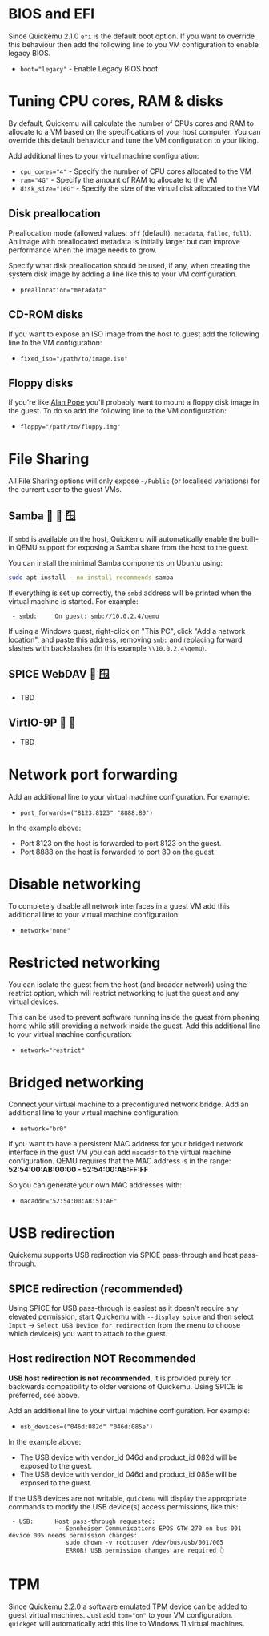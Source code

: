 
# BIOS and EFI

Since Quickemu 2.1.0 `efi` is the default boot option. If you want to override
this behaviour then add the following line to you VM configuration to enable
legacy BIOS.

* `boot="legacy"` - Enable Legacy BIOS boot

# Tuning CPU cores, RAM & disks

By default, Quickemu will calculate the number of CPUs cores and RAM to allocate
to a VM based on the specifications of your host computer. You can override this
default behaviour and tune the VM configuration to your liking.

Add additional lines to your virtual machine configuration:

* `cpu_cores="4"` - Specify the number of CPU cores allocated to the VM
* `ram="4G"` - Specify the amount of RAM to allocate to the VM
* `disk_size="16G"` - Specify the size of the virtual disk allocated to the VM

## Disk preallocation

Preallocation mode (allowed values: `off` (default), `metadata`, `falloc`, `full`).
An image with preallocated metadata is initially larger but can improve performance
when the image needs to grow.

Specify what disk preallocation should be used, if any, when creating the system
disk image by adding a line like this to your VM configuration.

* `preallocation="metadata"`

## CD-ROM disks

If you want to expose an ISO image from the host to guest add the following line
to the VM configuration:

* `fixed_iso="/path/to/image.iso"`

## Floppy disks

If you're like [Alan Pope](https://popey.com) you'll probably want to mount a
floppy disk image in the guest. To do so add the following line to the VM
configuration:

* `floppy="/path/to/floppy.img"`

# File Sharing

All File Sharing options will only expose `~/Public` (or localised variations)
for the current user to the guest VMs.

## Samba 🐧 🍏 🪟

If `smbd` is available on the host, Quickemu will automatically enable the
built-in QEMU support for exposing a Samba share from the host to the guest.

You can install the minimal Samba components on Ubuntu using:

```bash
sudo apt install --no-install-recommends samba
```

If everything is set up correctly, the `smbd` address will be printed
when the virtual machine is started.
For example:

```
 - smbd:     On guest: smb://10.0.2.4/qemu
 ```

If using a Windows guest, right-click on "This PC",
click "Add a network location",
and paste this address, removing `smb:`
and replacing forward slashes with backslashes (in this example `\\10.0.2.4\qemu`).

## SPICE WebDAV 🐧 🪟

  * TBD

## VirtIO-9P 🐧 🍏

  * TBD

# Network port forwarding

Add an additional line to your virtual machine configuration. For example:

* `port_forwards=("8123:8123" "8888:80")`

In the example above:

  * Port 8123 on the host is forwarded to port 8123 on the guest.
  * Port 8888 on the host is forwarded to port 80 on the guest.

# Disable networking

To completely disable all network interfaces in a guest VM add this additional
line to your virtual machine configuration:

* `network="none"`

# Restricted networking

You can isolate the guest from the host (and broader network) using the restrict
option, which will restrict networking to just the guest and any virtual devices.

This can be used to prevent software running inside the guest from phoning home
while still providing a network inside the guest. Add this additional line to
your virtual machine configuration:

* `network="restrict"`

# Bridged networking

Connect your virtual machine to a preconfigured network bridge. Add an
additional line to your virtual machine configuration:

* `network="br0"`

If you want to have a persistent MAC address for your bridged network interface
in the gust VM you can add `macaddr` to the virtual machine configuration. QEMU
requires that the MAC address is in the range: **52:54:00:AB:00:00 - 52:54:00:AB:FF:FF**

So you can generate your own MAC addresses with:

* `macaddr="52:54:00:AB:51:AE"`

# USB redirection

Quickemu supports USB redirection via SPICE pass-through and host pass-through.

## SPICE redirection (recommended)

Using SPICE for USB pass-through is easiest as it doesn't require any elevated
permission, start Quickemu with `--display spice` and then select `Input` ->
`Select USB Device for redirection` from the menu to choose which device(s) you want
to attach to the guest.

## Host redirection **NOT Recommended**

**USB host redirection is not recommended**, it is provided purely for backwards
compatibility to older versions of Quickemu. Using SPICE is preferred, see above.

Add an additional line to your virtual machine configuration. For example:

* `usb_devices=("046d:082d" "046d:085e")`

In the example above:

  * The USB device with vendor_id 046d and product_id 082d will be exposed to the guest.
  * The USB device with vendor_id 046d and product_id 085e will be exposed to the guest.

If the USB devices are not writable, `quickemu` will display the appropriate
commands to modify the USB device(s) access permissions, like this:

```
 - USB:      Host pass-through requested:
              - Sennheiser Communications EPOS GTW 270 on bus 001 device 005 needs permission changes:
                sudo chown -v root:user /dev/bus/usb/001/005
                ERROR! USB permission changes are required 👆
```

# TPM

Since Quickemu 2.2.0 a software emulated TPM device can be added to guest
virtual machines. Just add `tpm="on"` to your VM configuration. `quickget` will
automatically add this line to Windows 11 virtual machines.
